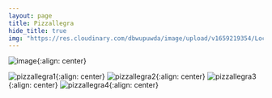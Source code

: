 ```yaml
---
layout: page
title: Pizzallegra
hide_title: true
img: "https://res.cloudinary.com/dbwupuwda/image/upload/v1659219354/Locali/pizzallegra.png"
---
```


![image](https://res.cloudinary.com/dbwupuwda/image/upload/c_fill,h_139,q_auto,w_748/v1659219354/Locali/pizzallegra.png){:align: center}

![pizzallegra1](https://res.cloudinary.com/dbwupuwda/image/upload/f_auto,q_auto:good/v1659270397/Menu/allegra1.jpg){:align: center}
![pizzallegra2](https://res.cloudinary.com/dbwupuwda/image/upload/f_auto,q_auto:good/v1659219398/Menu/allegra2.jpg){:align: center}
![pizzallegra3](https://res.cloudinary.com/dbwupuwda/image/upload/f_auto,q_auto:good/v1659219398/Menu/allegra3.jpg){:align: center}
![pizzallegra4](https://res.cloudinary.com/dbwupuwda/image/upload/f_auto,q_auto:good/v1659219398/Menu/allegra4.jpg){:align: center}